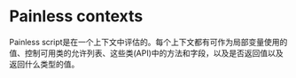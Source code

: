 # Painless contexts

Painless script是在一个上下文中评估的。每个上下文都有可作为局部变量使用的值、控制可用类的允许列表、这些类(API)中的方法和字段，以及是否返回值以及返回什么类型的值。

